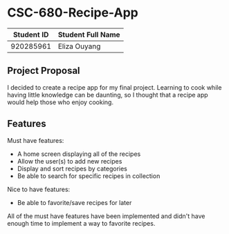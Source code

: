 # CSC-680-Recipe-App

|        Student ID          |     Student Full Name      |
| ---------------------------| ---------------------------|
|      920285961       |       Eliza Ouyang       | 

## Project Proposal
I decided to create a recipe app for my final project. Learning to cook while having little knowledge can be daunting, so I thought that a recipe app would help those who enjoy cooking.

## Features
Must have features:
  - A home screen displaying all of the recipes
  - Allow the user(s) to add new recipes
  - Display and sort recipes by categories
  - Be able to search for specific recipes in collection

Nice to have features:
  - Be able to favorite/save recipes for later

All of the must have features have been implemented and didn't have enough time to implement a way to favorite recipes.
